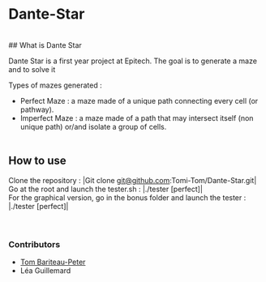 # Dante-Star
<br/>
## What is Dante Star

Dante Star is a first year project at Epitech. The goal is to generate a maze and to solve it

Types of mazes generated :
 - Perfect Maze : a maze made of a unique path connecting every cell (or pathway). 
 - Imperfect Maze : a maze made of a path that may intersect itself (non unique path) or/and isolate a group of cells.
<br/><br/>
## How to use

Clone the repository :
  |Git clone git@github.com:Tomi-Tom/Dante-Star.git|<br/>
Go at the root and launch the tester.sh :
  |./tester <Width> <Height> [perfect]|<br/>
For the graphical version, go in the bonus folder and launch the tester :
  |./tester <Width> <Height> [perfect]|<br/>
<br/><br/>
### Contributors

 - <a href="https://github.com/Tomi-Tom">Tom Bariteau-Peter</a>
 - Léa Guillemard
